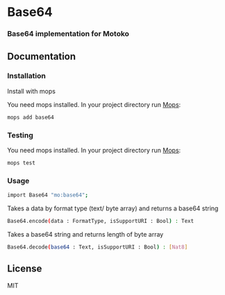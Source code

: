 # Base64
### Base64 implementation for Motoko

## Documentation

### Installation

Install with mops

You need mops installed. In your project directory run [Mops](https://mops.one/):

```sh
mops add base64
```
### Testing

You need mops installed. In your project directory run [Mops](https://mops.one/):

```sh
mops test
```

### Usage

```sh
import Base64 "mo:base64";
```
Takes a data by format type (text/ byte array) and returns a base64 string

```sh
Base64.encode(data : FormatType, isSupportURI : Bool) : Text
```

Takes a base64 string and returns length of byte array

```sh
Base64.decode(base64 : Text, isSupportURI : Bool) : [Nat8]
```

## License

MIT
